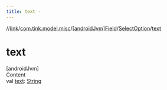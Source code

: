 ```yaml
---
title: text -
---
```

//[link](../../../index.md)/[com.tink.model.misc](../../index.md)/[[androidJvm]Field](../index.md)/[SelectOption](index.md)/[text](text.md)



# text  
[androidJvm]  
Content  
val [text](text.md): [String](https://kotlinlang.org/api/latest/jvm/stdlib/kotlin/-string/index.html)  



